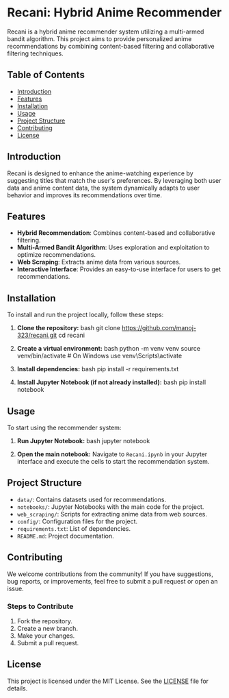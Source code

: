 # Recani: Hybrid Anime Recommender

Recani is a hybrid anime recommender system utilizing a multi-armed bandit algorithm. This project aims to provide personalized anime recommendations by combining content-based filtering and collaborative filtering techniques.

## Table of Contents
- [Introduction](#introduction)
- [Features](#features)
- [Installation](#installation)
- [Usage](#usage)
- [Project Structure](#project-structure)
- [Contributing](#contributing)
- [License](#license)

## Introduction
Recani is designed to enhance the anime-watching experience by suggesting titles that match the user's preferences. By leveraging both user data and anime content data, the system dynamically adapts to user behavior and improves its recommendations over time.

## Features
- **Hybrid Recommendation**: Combines content-based and collaborative filtering.
- **Multi-Armed Bandit Algorithm**: Uses exploration and exploitation to optimize recommendations.
- **Web Scraping**: Extracts anime data from various sources.
- **Interactive Interface**: Provides an easy-to-use interface for users to get recommendations.

## Installation
To install and run the project locally, follow these steps:

1. **Clone the repository:**
   bash
   git clone https://github.com/manoj-323/recani.git
   cd recani
   

2. **Create a virtual environment:**
   bash
   python -m venv venv
   source venv/bin/activate   # On Windows use venv\Scripts\activate
   

3. **Install dependencies:**
   bash
   pip install -r requirements.txt
   

4. **Install Jupyter Notebook (if not already installed):**
   bash
   pip install notebook
   

## Usage
To start using the recommender system:

1. **Run Jupyter Notebook:**
   bash
   jupyter notebook
   

2. **Open the main notebook:**
   Navigate to `Recani.ipynb` in your Jupyter interface and execute the cells to start the recommendation system.

## Project Structure
- `data/`: Contains datasets used for recommendations.
- `notebooks/`: Jupyter Notebooks with the main code for the project.
- `web_scraping/`: Scripts for extracting anime data from web sources.
- `config/`: Configuration files for the project.
- `requirements.txt`: List of dependencies.
- `README.md`: Project documentation.

## Contributing
We welcome contributions from the community! If you have suggestions, bug reports, or improvements, feel free to submit a pull request or open an issue.

### Steps to Contribute
1. Fork the repository.
2. Create a new branch.
3. Make your changes.
4. Submit a pull request.

## License
This project is licensed under the MIT License. See the [LICENSE](LICENSE) file for details.

